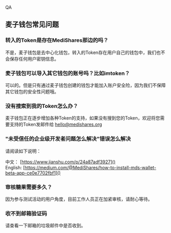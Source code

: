 QA

## 麦子钱包常见问题

### 转入的Token是存在MediShares那边的吗？

不是，麦子钱包是去中心化钱包，转入的Token存在用户自己的钱包中，我们也不会保存任何用户密钥信息。

### 麦子钱包可以导入其它钱包的账号吗？比如imtoken？

可以的。但是只有通过麦子钱包创建的钱包才能加入账户安全险，因为我们不保障其它钱包的安全性问题哦。

### 没有搜索到我的Token怎么办？

麦子钱包正在逐步增加各种Token的支持，如果没有搜到您的Token，欢迎将您需要支持的Token发邮件给 hello@medishares.org

### "未受信任的企业级开发者问题怎么解决"错误怎么解决

请阅读如下说明：

中文： [https://www.jianshu.com/p/24a87adf3927]()  
English: [https://medium.com/@MediShares/how-to-install-mds-wallet-beta-app-ce0e7702fbf1]()

### 审核糖果需要多久？

因为参与测试活动的用户角度，目前工作人员正在加紧审核，请耐心等待。

### 收不到邮箱验证码

请查看一下邮箱的垃圾邮件中是否收到。


